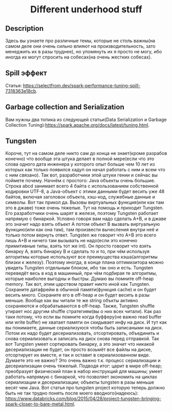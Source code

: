 <h1 align="center">Different underhood stuff</h1>


## Description

Здесь вы узнаете про различные темы, которые не столь важны(на самом деле они очень сильно влияют на производительность, зато менеджить их в разы труднее), 
но упомянуть их я просто не могу, ибо иногда их могут спросить на собесах(на очень жестких собесах).


## Spill эффект

Статья: https://selectfrom.dev/spark-performance-tuning-spill-7318363e18cb.

## Garbage collection and Serialization

Вам нужны два топика из следующей статьи(Data Serialization и Garbage Collection Tuning):https://spark.apache.org/docs/latest/tuning.html.

## Tungsten

Короче, тут на самом деле никто сам до конца не знает(кроме разрабов конечно) что вообще эта штука делает в полной мере(если что это слова одного дата инженера у которого
опыт больше чем 10 лет из которых как только появился хадуп он начал работать с ним и всем что с ним связано). Так вот, разработчики этой штуки гении и сейчас вы поймете 
почему. Начнём с простого: Java объекты очень большие. Строка abcd занимает всего 4 байта с использованием собственной кодировки UTF-8, а Java-объект с этими данными 
будет весить уже 48 байтов, включая заголовок объекта, хэш-код, служебные данные и символы. Вот так прикол да. Вызовы виртуальных функция(или как там это в джаве) тоже
очень тяжелые. Тут на помощь и приходит Tungsten. Его разработчики очень шарят в железе, поэтому Tungsten работает напрямую с бинаркой. Условно говоря вам надо сделать
A+B, и в джаве это значит надо взять объект A потом объект B вызвать виртуальную функцию(или как она там), там произвести вычесления внутри неё и только потом вернуть
ответ. Tungsten же говорит что A+B это всего лишь A+B и ничего там вызывать не надо(если это конечно примитивные типы, взять тот же int). Он просто говорит что взять
бинарку A, взять бинарку B и сделать то и то, при чём используя алгоритмы которые используют все преимущества кэша(алгоритмы близки к железу). Поэтому иногда, в конце
плана оптимизитора можно увидеть Tungsten отдельным блоком, ибо так оно и есть. Tungsten переведёт весь в код в машинный, при чём подбирая те алгоритмы, которые наиболее
выгодны и быстры. Думаю вы помните off-heap memory. Так вот, этим царством правит никто иной как Tungsten. Сохраните датафрейм в обычной памяти(функция cache) и он будет весить
много. Сохраните его в off-heap и он будет весить в разы меньше. Вообще как вы читали те же string объкты активно сохраняются и обрабатываются в off-heap.
Также, Tungsten shuffle утирает нос другим shuffle стратегиям(вы о них всех читали). Как раз таки потому, что если вы помните когда буфферу(не важно read buffer или write buffer)
не хватает памяти он скидывает инфу на диск. И тут как вы понимаете, данные сериализуюся чтобы быть записаными на диск. Потом их надо будет десериализовать, отсортировать, 
объединить и снова сериализовать и записать на диск снова перед отправкой. Так вот Tungsten умеет сортировать бинарку, а это значит что никакой десериализации не будет, он просто 
возьмёт все файлы на диске, отсортирует их вместе, и так и оставит в сериализованном виде. Думаете это не важно? Это очень важно т.к. процесс сериализации и десериализации
очень тяжелый. Подводя итог: царит в мире off-heap; преобразует физический план в набор инструкций для машины; умеет работать напрямую с бинаркой, что позволяет экономить
на циклах сериализации и десериализации; объекты tungsten в разы меньше весят чем Java.
Вот статья про tungsten project которую теперь должно быть не так трудно понять после моего вводного(надеюсь): 
https://www.databricks.com/blog/2015/04/28/project-tungsten-bringing-spark-closer-to-bare-metal.html.

